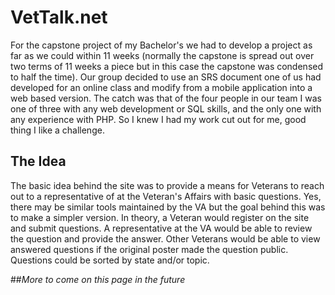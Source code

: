 # VetTalk.net

For the capstone project of my Bachelor's we had to develop a project as far as we could within 11 weeks (normally the capstone
is spread out over two terms of 11 weeks a piece but in this case the capstone was condensed to half the time). Our group decided
to use an SRS document one of us had developed for an online class and modify from a mobile application into a web based version.
The catch was that of the four people in our team I was one of three with any web development or SQL skills, and the only one with
any experience with PHP. So I knew I had my work cut out for me, good thing I like a challenge.

## The Idea

The basic idea behind the site was to provide a means for Veterans to reach out to a representative of at the Veteran's Affairs
with basic questions. Yes, there may be similar tools maintained by the VA but the goal behind this was to make a simpler version.
In theory, a Veteran would register on the site and submit questions. A representative at the VA would be able to review the 
question and provide the answer. Other Veterans would be able to view answered questions if the original poster made the question 
public. Questions could be sorted by state and/or topic.

##*More to come on this page in the future*
